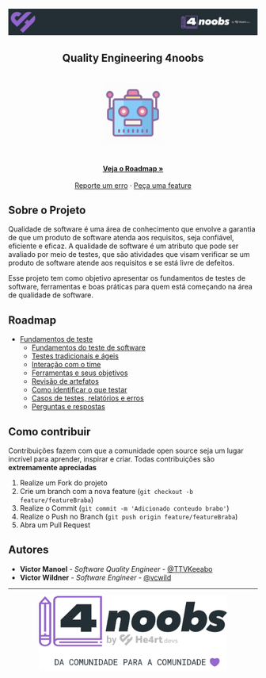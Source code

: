 <!-- Logo 4noobs -->

<p align="center">
  <a href="https://github.com/he4rt/4noobs" target="_blank">
    <img src=".github/header_4noobs.svg">
  </a>
</p>

<!-- Title -->

<p align="center">
  <h2 align="center">Quality Engineering 4noobs</h2>

  <h1 align="center"><img src=".github/qa.gif" alt="Imagem de QA" width="120"></h1>

  <p align="center">
    <br />
    <a href="#ROADMAP"><strong>Veja o Roadmap »</strong></a>
    <br />
    <br />
    <a href="https://github.com/vcwild/qa4noobs/issues">Reporte um erro</a>
    ·
    <a href="https://github.com/vcwild/qa4noobs/issues">Peça uma feature</a>
  </p>
</p>

 <!-- ABOUT THE PROJECT -->

## Sobre o Projeto

Qualidade de software é uma área de conhecimento que envolve a garantia de que um produto de software atenda aos requisitos, seja confiável, eficiente e eficaz. A qualidade de software é um atributo que pode ser avaliado por meio de testes, que são atividades que visam verificar se um produto de software atende aos requisitos e se está livre de defeitos.

Esse projeto tem como objetivo apresentar os fundamentos de testes de software, ferramentas e boas práticas para quem está começando na área de qualidade de software.

<!-- ROADMAP OF PROJECT -->

## Roadmap

- [Fundamentos de teste](src/01-FOUNDATIONS.md)
  - [Fundamentos do teste de software](docs/%231-Fundamentos-do-Teste-de-Software.md)
  - [Testes tradicionais e ágeis](docs/%231.1-Testes-Tradicionais-e-%C3%81geis.md)
  - [Interação com o time](docs/%231.2-Interacao-com-o-Time.md)
  - [Ferramentas e seus objetivos](docs/%231.3-Ferramentas-e-seus-Objetivos.md)
  - [Revisão de artefatos](docs/%231.4-Revisao-de-Artefatos.md)
  - [Como identificar o que testar](docs/%231.5-Como-Identificar-o-que-Testar.md)
  - [Casos de testes, relatórios e erros](docs/%231.6-Casos-de-Teste-Relators-de-Incidentes-e-Prioridades.md)
  - [Perguntas e respostas](docs/%231.7-Perguntas-e-respostas.md)

<!-- CONTRIBUTING -->

## Como contribuir

Contribuições fazem com que a comunidade open source seja um lugar incrível para aprender, inspirar e criar. Todas contribuições
são **extremamente apreciadas**

1. Realize um Fork do projeto
2. Crie um branch com a nova feature (`git checkout -b feature/featureBraba`)
3. Realize o Commit (`git commit -m 'Adicionado conteudo brabo'`)
4. Realize o Push no Branch (`git push origin feature/featureBraba`)
5. Abra um Pull Request

## Autores

- **Victor Manoel** - _Software Quality Engineer_ - [@TTVKeeabo](https://www.twitch.tv/keeabo)
- **Victor Wildner** - _Software Engineer_ - [@vcwild](https://twitter.com/vcwild)

---

<p align="center">
  <a href="https://github.com/he4rt/4noobs" target="_blank">
    <img src=".github/footer_4noobs.svg" width="380">
  </a>
</p>
